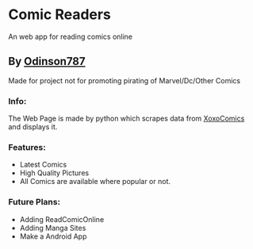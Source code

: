 # Comic Readers
An web app for reading comics online

## By [Odinson787](https://github.com/Odinson787)
Made for project not for promoting pirating of Marvel/Dc/Other Comics

### Info:
The Web Page is made by python which scrapes data from [XoxoComics](https://xoxocomics.com/) and displays it.

### Features:
- Latest Comics
- High Quality Pictures
- All Comics are available where popular or not.

### Future Plans:
- Adding ReadComicOnline
- Adding Manga Sites
- Make a Android App
